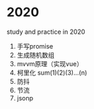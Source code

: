 # 2020
study and practice in 2020

01. 手写promise
02. 生成随机数组
03. mvvm原理（实现vue）
04. 柯里化 sum(1)(2)(3)...(n)
05. 防抖
06. 节流
07. jsonp

